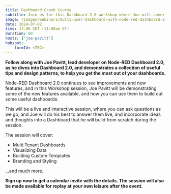 ```yaml
---
title: Dashboard Crash Course
subtitle: Join us for this Dashboard 2.0 workshop where Joe will cover a collection of useful tips and design patterns to help you get the most out of your dashboards.
image: /images/webinars/multi-user-dashboard-with-node-red-dashboard-2-0-webinar-2024-february.jpg
date: 2024-07-02
time: 17:00 CET (11:00am ET) 
duration: 60
hosts: ["joe-pavitt"]
hubspot:
    formId: <TBC>
---
```


**Follow along with Joe Pavitt, lead developer on Node-RED Dashboard 2.0, as he dives into Dashboard 2.0, and demonstrates a collection of useful tips and design patterns, to help you get the most out of your dashboards.**

<!--more-->

Node-RED Dashboard 2.0 continues to see improvements and new features, and in this Workshop session, Joe Pavitt will be demonstrating some of the new features available, and how you can use them to build out some useful dashboards. 

This will be a live and interactive session, where you can ask questions as we go, and Joe will do his best to answer them live, and incorporate ideas and thoughts into a Dashboard that he will build from scratch during the session.

The session will cover:

- Multi Tenant Dashboards
- Visualizing Data
- Building Custom Templates
- Branding and Styling

...and much more.

**Sign up now to get a calendar invite with the details. The session will also be made available for replay at your own leisure after the event.**